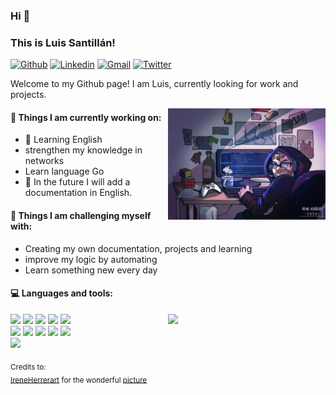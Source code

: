 ### Hi 👋
### This is Luis Santillán!

[![Github](https://img.shields.io/badge/-Github-000?style=flat&logo=Github&logoColor=white)](https://github.com/LSanti94)
[![Linkedin](https://img.shields.io/badge/-LinkedIn-blue?style=flat&logo=Linkedin&logoColor=white)](https://www.linkedin.com/in/luis-santill%C3%A1n-piedra-63922811a/)
[![Gmail](https://img.shields.io/badge/-Gmail-c14438?style=flat&logo=Gmail&logoColor=white)](luissantillan1794@gmail.com)
[![Twitter](https://img.shields.io/twitter/url?style=social&url=https%3A%2F%2Ftwitter.com%2Fluis99378401)](https://twitter.com/luis99378401)

Welcome to my Github page! I am Luis, currently looking for work and projects.

<img align="right" alt="img" src="https://github.com/FernandoRoldan93/FernandoRoldan93/blob/master/cover_image.jpg" width="50%" height="auto" />

#### 🔭 Things I am currently working on:
- :rocket: Learning English
- strengthen my knowledge in networks
- Learn language Go
- 🌱 In the future I will add a documentation in English.

#### :muscle: Things I am challenging myself with:
- Creating my own documentation, projects and learning
- improve my logic by automating
- Learn something new every day

#### :computer: Languages and tools:
<p>
	<img width="50%" align="right" src="https://github-readme-stats.vercel.app/api?username=LSanti94&show_icons=true&hide_border=true" />

<code><img width="8%" src="https://img.icons8.com/color/96/000000/linux.png"></code>
<code><img width="8%" src="https://img.icons8.com/color/96/000000/docker.png"></code>
<code><img width="8%" src="https://img.icons8.com/color/96/000000/free-bsd.png"></code>
<code><img width="8%" src="https://img.icons8.com/color/96/000000/html-5--v1.png"></code>
<code><img width="8%" src="https://img.icons8.com/color/96/000000/css3.png"></code>
<br />
<code><img width="7%" src="https://img.icons8.com/ios-filled/100/000000/networking-manager.png"></code>
<code><img width="12%" src="https://www.vectorlogo.zone/logos/mysql/mysql-ar21.svg"></code>
<code><img width="7%" src="https://img.icons8.com/color/96/000000/amazon-web-services.png"></code>
<code><img width="7%" src="https://img.icons8.com/ios-filled/100/000000/server-windows.png"></code>
<code><img src="https://img.icons8.com/dusk/64/000000/server.png"></code>
<br />
<code><img width="13%" src="https://www.vectorlogo.zone/logos/git-scm/git-scm-ar21.svg"></code>
</p>

<sub>Credits to: <br/>[IreneHerrerart](https://www.artstation.com/ireneherrera) for the wonderful [picture](https://github.com/FernandoRoldan93/FernandoRoldan93/blob/master/cover_image.jpg)</sub>
<!--<code><img width="7%" src="https://img.icons8.com/color/96/000000/c-programming.png"></code>-->
<!--<code><img width="7%" src="https://img.icons8.com/color/48/000000/ansible.png"></code>-->
